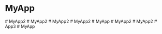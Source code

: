 ﻿# MyApp
#   M y A p p 2  
 #   M y A p p 2  
 #   M y A p p 2  
 #   M y A p p 2  
 #   M y A p p  
 #   M y A p p 2  
 #   M y A p p 2  
 #   A p p 3  
 #   M y A p p  
 